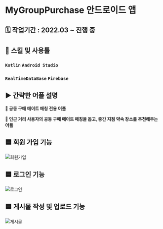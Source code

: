 # ****MyGroupPurchase 안드로이드 앱****

## 🗓️ **작업기간** : 2022.03 ~ 진행 중

## 🌱 **스킬 및 사용툴**

### `Kotlin`  `Android Studio`

### `RealTimeDataBase` `Firebase`

## **▶️ 간략한 어플 설명**

**📌 공동 구매 메이트 매칭 전용 어플**

**📌 인근 거리 사용자의 공동 구매 메이트 매칭을 돕고, 중간 지점 약속 장소를 추천해주는 어플** 

## 🟦 회원 가입 기능

![회원가입](https://user-images.githubusercontent.com/39732720/171069760-927cee53-aef6-4a09-b6a5-e0b1a2fb6b9c.gif)

## 🟦 로그인 기능

![로그인](https://user-images.githubusercontent.com/39732720/171069764-15fbfd5d-924d-442d-9b9a-9192f9aef4ea.gif)

## 🟦 게시물 작성 및 업로드 기능

![게시글](https://user-images.githubusercontent.com/39732720/171069770-e21a43e5-1e5b-48ed-8922-4d2e5ecb22a1.gif)
